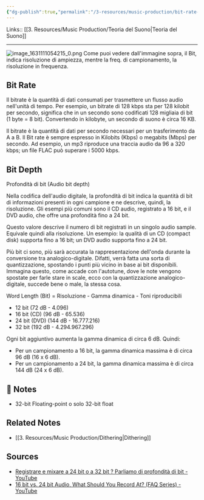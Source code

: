 ```yaml
---
{"dg-publish":true,"permalink":"/3-resources/music-production/bit-rate-and-bit-depth/"}
---
```


Links:: [[3. Resources/Music Production/Teoria del Suono\|Teoria del Suono]]

---
![image_1631111054215_0.png](/img/user/3.%20Resources/Attachments/image_1631111054215_0.png)
Come puoi vedere dall'immagine sopra, il Bit, indica risoluzione di ampiezza, mentre la freq. di campionamento, la risoluzione in frequenza.

## Bit Rate

Il bitrate è la quantità di dati consumati per trasmettere un flusso audio nell'unità di tempo. Per esempio, un bitrate di 128 kbps sta per 128 kilobit per secondo, significa che in un secondo sono codificati 128 migliaia di bit (1 byte = 8 bit). Convertendo in kilobyte, un secondo di suono è circa 16 KB.

Il bitrate è la quantità di dati per secondo necessari per un trasferimento da A a B. Il Bit rate è sempre espresso in Kilobits (Kbps) o megabits (Mbps) per secondo. Ad esempio, un mp3 riproduce una traccia audio da 96 a 320 kbps; un file FLAC può superare i 5000 kbps.


## Bit Depth

Profondità di bit (Audio bit depth)

Nella codifica dell'audio digitale, la profondità di bit indica la quantità di bit di informazioni presenti in ogni campione e ne descrive, quindi, la risoluzione. Gli esempi più comuni sono il CD audio, registrato a 16 bit, e il DVD audio, che offre una profondità fino a 24 bit.

Questo valore descrive il numero di bit registrati in un singolo audio sample. Equivale quindi alla risoluzione. Un esempio: la qualità di un CD (compact disk) supporta fino a 16 bit; un DVD audio supporta fino a 24 bit.

Più bit ci sono, più sarà accurata la rappresentazione dell'onda durante la conversione tra analogico-digitale. Difatti, verrà fatta una sorta di quantizzazione, spostando i punti più vicino in base ai bit disponibili. Immagina questo, come accade con l'autotune, dove le note vengono spostate per farle stare in scale, ecco con la quantizzazione analogico-digitale, succede bene o male, la stessa cosa.


Word Length (Bit) = Risoluzione - Gamma dinamica - Toni riproducibili
- 12 bit (72 dB - 4.096)
- 16 bit (CD) (96 dB - 65.536)
- 24 bit (DVD) (144 dB - 16.777.216)
- 32 bit (192 dB - 4.294.967.296)

Ogni bit aggiuntivo aumenta la gamma dinamica di circa 6 dB. Quindi:

- Per un campionamento a 16 bit, la gamma dinamica massima è di circa 96 dB (16 x 6 dB).
- Per un campionamento a 24 bit, la gamma dinamica massima è di circa 144 dB (24 x 6 dB).



## 📝 Notes

- 32-bit Floating-point o solo 32-bit float


## Related Notes

- [[3. Resources/Music Production/Dithering\|Dithering]]


## Sources

- [Registrare e mixare a 24 bit o a 32 bit ? Parliamo di profondità di bit - YouTube](https://www.youtube.com/watch?v=SISLKVmh30w)
- [16 bit vs. 24 bit Audio, What Should You Record At? (FAQ Series) - YouTube](https://www.youtube.com/watch?v=UG51K2t3Fec&t=266s)